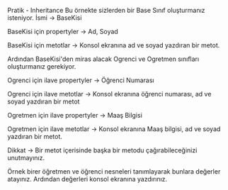 Pratik - Inheritance
Bu örnekte sizlerden bir Base Sınıf oluşturmanız isteniyor. İsmi -> BaseKisi

BaseKisi için propertyler -> Ad, Soyad

BaseKisi için metotlar -> Konsol ekranına ad ve soyad yazdıran bir metot.

Ardından BaseKisi'den miras alacak Ogrenci ve Ogretmen sınıfları oluşturmanız gerekiyor.

Ogrenci için ilave propertyler -> Öğrenci Numarası

Ogrenci için ilave metotlar -> Konsol ekranına öğrenci numarası, ad ve soyad yazdıran bir metot

Ogretmen için ilave propertyler -> Maaş Bilgisi

Ogretmen için ilave metotlar -> Konsol ekranına Maaş bilgisi, ad ve soyad yazdıran bir metot.

Dikkat ->  Bir metot içerisinde başka bir metodu çağırabileceğinizi unutmayınız.

Örnek birer öğretmen ve öğrenci nesneleri tanımlayarak bunlara değerler atayınız. Ardından değerleri konsol ekranına yazdırınız.
